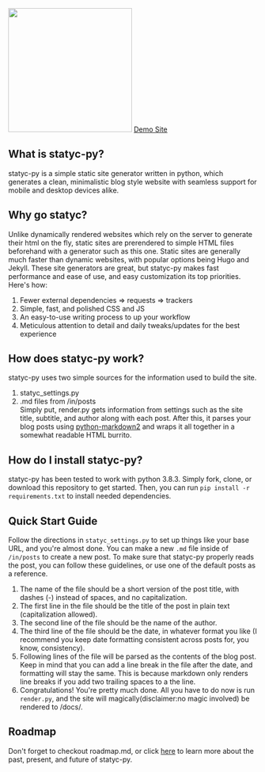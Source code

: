 <img src="https://i.ibb.co/5WjRjr1/logo.png" width="250">
<a href="https://teknowafel.github.io/statyc-py/">Demo Site</a>

## What is statyc-py?
statyc-py is a simple static site generator written in python, which generates a clean, minimalistic blog style website with seamless support for mobile and desktop devices alike.

## Why go statyc?
Unlike dynamically rendered websites which rely on the server to generate their html on the fly, static sites are prerendered to simple HTML files beforehand with a generator such as this one. Static sites are generally much faster than dynamic websites, with popular options being Hugo and Jekyll. These site generators are great, but statyc-py makes fast performance and ease of use, and easy customization its top priorities. Here's how:
1. Fewer external dependencies => requests => trackers
2. Simple, fast, and polished CSS and JS
3. An easy-to-use writing process to up your workflow
4. Meticulous attention to detail and daily tweaks/updates for the best experience

## How does statyc-py work?
statyc-py uses two simple sources for the information used to build the site.
1. statyc_settings.py
2. .md files from /in/posts  
Simply put, render.py gets information from settings such as the site title, subtitle, and author along with each post. After this, it parses your blog posts using [python-markdown2](https://github.com/trentm/python-markdown2) and wraps it all together in a somewhat readable HTML burrito.

## How do I install statyc-py?
statyc-py has been tested to work with python 3.8.3. Simply fork, clone, or download this repository to get started. Then, you can run `pip install -r requirements.txt` to install needed dependencies. 

## Quick Start Guide
Follow the directions in `statyc_settings.py` to set up things like your base URL, and you're almost done. You can make a new `.md` file inside of `/in/posts` to create a new post. To make sure that statyc-py properly reads the post, you can follow these guidelines, or use one of the default posts as a reference.
1. The name of the file should be a short version of the post title, with dashes (-) instead of spaces, and no capitalization.
2. The first line in the file should be the title of the post in plain text (capitalization allowed).
3. The second line of the file should be the name of the author.
4. The third line of the file should be the date, in whatever format you like (I recommend you keep date formatting consistent across posts for, you know, consistency).
5. Following lines of the file will be parsed as the contents of the blog post. Keep in mind that you can add a line break in the file after the date, and formatting will stay the same. This is because markdown only renders line breaks if you add two trailing spaces to a the line.
6. Congratulations! You're pretty much done. All you have to do now is run `render.py`, and the site will magically(disclaimer:no magic involved) be rendered to /docs/.

## Roadmap
Don't forget to checkout roadmap.md, or click [here](https://github.com/teknowafel/statyc-py/blob/master/roadmap.md) to learn more about the past, present, and future of statyc-py.  
